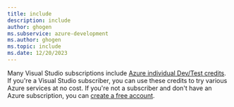 ```yaml
---
title: include
description: include
author: ghogen
ms.subservice: azure-development
ms.author: ghogen
ms.topic: include
ms.date: 12/20/2023
---
```

Many Visual Studio subscriptions include [Azure individual Dev/Test credits](/visualstudio/subscriptions/vs-azure-eligibility). If you're a Visual Studio subscriber, you can use these credits to try various Azure services at no cost. If you're not a subscriber and don't have an Azure subscription, you can [create a free account](https://azure.microsoft.com/free/?WT.mc_id=A261C142F).
